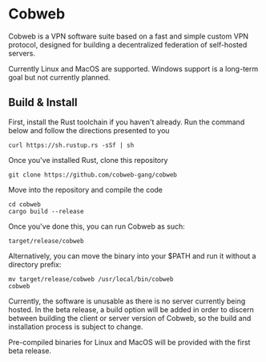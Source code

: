 # Cobweb

Cobweb is a VPN software suite based on a fast and simple custom VPN protocol, designed for building a decentralized federation of self-hosted servers.

Currently Linux and MacOS are supported. Windows support is a long-term goal but not currently planned.

## Build & Install

First, install the Rust toolchain if you haven't already. Run the command below and follow the directions presented to you

`curl https://sh.rustup.rs -sSf | sh`

Once you've installed Rust, clone this repository

`git clone https://github.com/cobweb-gang/cobweb`

Move into the repository and compile the code

```
cd cobweb
cargo build --release
```

Once you've done this, you can run Cobweb as such:

`target/release/cobweb`

Alternatively, you can move the binary into your $PATH and run it without a directory prefix:

```
mv target/release/cobweb /usr/local/bin/cobweb
cobweb
```

Currently, the software is unusable as there is no server currently being hosted. In the beta release, a build option will be added in order to discern between building the client or server version of Cobweb, so the build and installation process is subject to change.

Pre-compiled binaries for Linux and MacOS will be provided with the first beta release.
